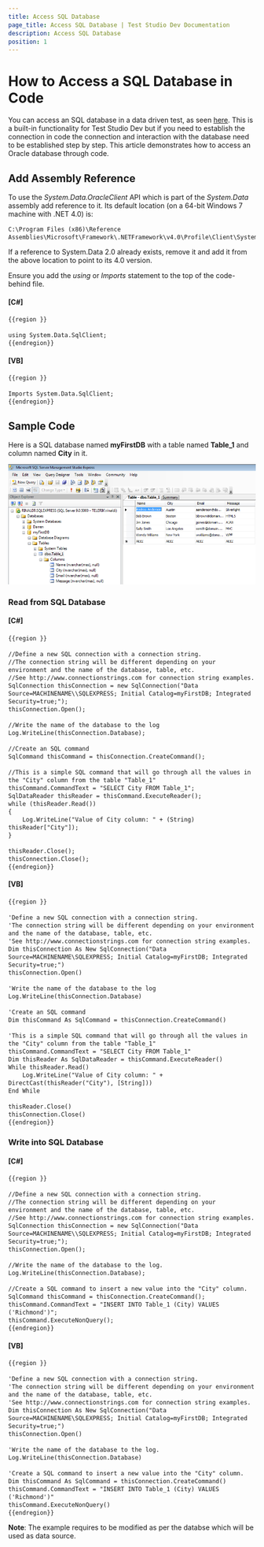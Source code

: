 ```yaml
---
title: Access SQL Database
page_title: Access SQL Database | Test Studio Dev Documentation
description: Access SQL Database
position: 1
---
```

# How to Access a SQL Database in Code

You can access an SQL database in a data driven test, as seen <a href="/features/data-driven-testing/add-data-source#add-a-database-source" target="_blank">here</a>. This is a built-in functionality for Test Studio Dev but if
you need to establish the connection in code the connection and interaction with the database need to be established step by step. This article demonstrates how to access an Oracle database through code.

## Add Assembly Reference

To use the *System.Data.OracleClient* API which is part of the *System.Data* assembly add reference to it. Its default location (on a 64-bit Windows 7 machine with .NET 4.0) is: 

    C:\Program Files (x86)\Reference Assemblies\Microsoft\Framework\.NETFramework\v4.0\Profile\Client\System.Data.dll

If a reference to System.Data 2.0 already exists, remove it and add it from the above location to point to its 4.0 version.

Ensure you add the *using* or *Imports* statement to the top of the code-behind file.

#### __[C#]__

    {{region }}

    using System.Data.SqlClient;
    {{endregion}}

#### __[VB]__

    {{region }}

    Imports System.Data.SqlClient;
    {{endregion}}

## Sample Code

Here is a SQL database named **myFirstDB** with a table named **Table_1** and column named **City** in it.

![Database][1]

### Read from SQL Database

#### __[C#]__

    {{region }}

    //Define a new SQL connection with a connection string. 
    //The connection string will be different depending on your environment and the name of the database, table, etc.
    //See http://www.connectionstrings.com for connection string examples.
    SqlConnection thisConnection = new SqlConnection("Data Source=MACHINENAME\\SQLEXPRESS; Initial Catalog=myFirstDB; Integrated Security=true;"); 
    thisConnection.Open();
 
    //Write the name of the database to the log
    Log.WriteLine(thisConnection.Database);
 
    //Create an SQL command
    SqlCommand thisCommand = thisConnection.CreateCommand();
 
    //This is a simple SQL command that will go through all the values in the "City" column from the table "Table_1"
    thisCommand.CommandText = "SELECT City FROM Table_1";
    SqlDataReader thisReader = thisCommand.ExecuteReader();
    while (thisReader.Read())
    {
        Log.WriteLine("Value of City column: " + (String) thisReader["City"]);
    }
 
    thisReader.Close();
    thisConnection.Close();
    {{endregion}}

#### __[VB]__

    {{region }}

    'Define a new SQL connection with a connection string. 
    'The connection string will be different depending on your environment and the name of the database, table, etc.
    'See http://www.connectionstrings.com for connection string examples.
    Dim thisConnection As New SqlConnection("Data Source=MACHINENAME\SQLEXPRESS; Initial Catalog=myFirstDB; Integrated Security=true;")
    thisConnection.Open()
    
    'Write the name of the database to the log
    Log.WriteLine(thisConnection.Database)
    
    'Create an SQL command
    Dim thisCommand As SqlCommand = thisConnection.CreateCommand()
    
    'This is a simple SQL command that will go through all the values in the "City" column from the table "Table_1"
    thisCommand.CommandText = "SELECT City FROM Table_1"
    Dim thisReader As SqlDataReader = thisCommand.ExecuteReader()
    While thisReader.Read()
        Log.WriteLine("Value of City column: " + DirectCast(thisReader("City"), [String]))
    End While
    
    thisReader.Close()
    thisConnection.Close()
    {{endregion}}

### Write into SQL Database

#### __[C#]__

    {{region }}

    //Define a new SQL connection with a connection string.
    //The connection string will be different depending on your environment and the name of the database, table, etc.
    //See http://www.connectionstrings.com for connection string examples.
    SqlConnection thisConnection = new SqlConnection("Data Source=MACHINENAME\\SQLEXPRESS; Initial Catalog=myFirstDB; Integrated Security=true;");
    thisConnection.Open();
 
    //Write the name of the database to the log.
    Log.WriteLine(thisConnection.Database);
 
    //Create a SQL command to insert a new value into the "City" column.
    SqlCommand thisCommand = thisConnection.CreateCommand();
    thisCommand.CommandText = "INSERT INTO Table_1 (City) VALUES ('Richmond')";
    thisCommand.ExecuteNonQuery();
    {{endregion}}

#### __[VB]__

    {{region }}

    'Define a new SQL connection with a connection string.
    'The connection string will be different depending on your environment and the name of the database, table, etc.
    'See http://www.connectionstrings.com for connection string examples.
    Dim thisConnection As New SqlConnection("Data Source=MACHINENAME\SQLEXPRESS; Initial Catalog=myFirstDB; Integrated Security=true;")
    thisConnection.Open()
 
    'Write the name of the database to the log.
    Log.WriteLine(thisConnection.Database)
 
    'Create a SQL command to insert a new value into the "City" column.
    Dim thisCommand As SqlCommand = thisConnection.CreateCommand()
    thisCommand.CommandText = "INSERT INTO Table_1 (City) VALUES ('Richmond')"
    thisCommand.ExecuteNonQuery()
    {{endregion}}

**Note**: The example requires to be modified as per the databse which will be used as data source. 

[1]: images/access-sql-database/fig1.png